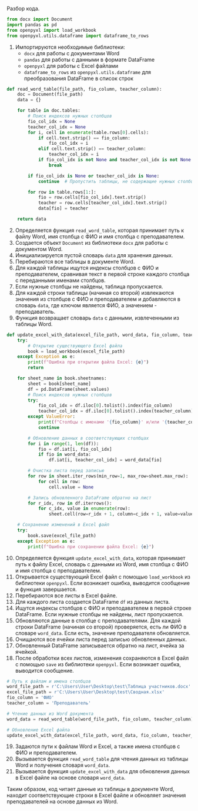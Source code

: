 Разбор кода.
```python
from docx import Document
import pandas as pd
from openpyxl import load_workbook
from openpyxl.utils.dataframe import dataframe_to_rows
```
1. Импортируются необходимые библиотеки:
   - `docx` для работы с документами Word
   - `pandas` для работы с данными в формате DataFrame
   - `openpyxl` для работы с Excel файлами
   - `dataframe_to_rows` из `openpyxl.utils.dataframe` для преобразования DataFrame в список строк

```python
def read_word_table(file_path, fio_column, teacher_column):
    doc = Document(file_path)
    data = {}

    for table in doc.tables:
        # Поиск индексов нужных столбцов
        fio_col_idx = None
        teacher_col_idx = None
        for i, cell in enumerate(table.rows[0].cells):
            if cell.text.strip() == fio_column:
                fio_col_idx = i
            elif cell.text.strip() == teacher_column:
                teacher_col_idx = i
            if fio_col_idx is not None and teacher_col_idx is not None:
                break

        if fio_col_idx is None or teacher_col_idx is None:
            continue  # Пропустить таблицы, не содержащие нужных столбцов

        for row in table.rows[1:]:
            fio = row.cells[fio_col_idx].text.strip()
            teacher = row.cells[teacher_col_idx].text.strip()
            data[fio] = teacher

    return data
```
2. Определяется функция `read_word_table`, которая принимает путь к файлу Word, имя столбца с ФИО и имя столбца с преподавателем.
3. Создается объект `Document` из библиотеки `docx` для работы с документом Word.
4. Инициализируется пустой словарь `data` для хранения данных.
5. Перебираются все таблицы в документе Word.
6. Для каждой таблицы ищутся индексы столбцов с ФИО и преподавателем, сравнивая текст в первой строке каждого столбца с переданными именами столбцов.
7. Если нужные столбцы не найдены, таблица пропускается.
8. Для каждой строки таблицы (начиная со второй) извлекаются значения из столбцов с ФИО и преподавателем и добавляются в словарь `data`, где ключом является ФИО, а значением - преподаватель.
9. Функция возвращает словарь `data` с данными, извлеченными из таблицы Word.

```python
def update_excel_with_data(excel_file_path, word_data, fio_column, teacher_column):
    try:
        # Открытие существующего Excel файла
        book = load_workbook(excel_file_path)
    except Exception as e:
        print(f"Ошибка при открытии файла Excel: {e}")
        return

    for sheet_name in book.sheetnames:
        sheet = book[sheet_name]
        df = pd.DataFrame(sheet.values)
        # Поиск индексов нужных столбцов
        try:
            fio_col_idx = df.iloc[0].tolist().index(fio_column)
            teacher_col_idx = df.iloc[0].tolist().index(teacher_column)
        except ValueError:
            print(f"Столбцы с именами '{fio_column}' и/или '{teacher_column}' не найдены на листе '{sheet_name}'")
            continue

        # Обновление данных в соответствующих столбцах
        for i in range(1, len(df)):
            fio = df.iat[i, fio_col_idx]
            if fio in word_data:
                df.iat[i, teacher_col_idx] = word_data[fio]

        # Очистка листа перед записью
        for row in sheet.iter_rows(min_row=1, max_row=sheet.max_row):
            for cell in row:
                cell.value = None

        # Запись обновленного DataFrame обратно на лист
        for r_idx, row in df.iterrows():
            for c_idx, value in enumerate(row):
                sheet.cell(row=r_idx + 1, column=c_idx + 1, value=value)

    # Сохранение изменений в Excel файл
    try:
        book.save(excel_file_path)
    except Exception as e:
        print(f"Ошибка при сохранении файла Excel: {e}")
```
10. Определяется функция `update_excel_with_data`, которая принимает путь к файлу Excel, словарь с данными из Word, имя столбца с ФИО и имя столбца с преподавателем.
11. Открывается существующий Excel файл с помощью `load_workbook` из библиотеки `openpyxl`. Если возникает ошибка, выводится сообщение и функция завершается.
12. Перебираются все листы в Excel файле.
13. Для каждого листа создается DataFrame `df` из данных листа.
14. Ищутся индексы столбцов с ФИО и преподавателем в первой строке DataFrame. Если нужные столбцы не найдены, лист пропускается.
15. Обновляются данные в столбце с преподавателями. Для каждой строки DataFrame (начиная со второй) проверяется, есть ли ФИО в словаре `word_data`. Если есть, значение преподавателя обновляется.
16. Очищаются все ячейки листа перед записью обновленных данных.
17. Обновленный DataFrame записывается обратно на лист, ячейка за ячейкой.
18. После обработки всех листов, изменения сохраняются в Excel файл с помощью `save` из библиотеки `openpyxl`. Если возникает ошибка, выводится сообщение.

```python
# Путь к файлам и имена столбцов
word_file_path = r'C:\Users\User\Desktop\test\Таблица участников.docx'
excel_file_path = r'C:\Users\User\Desktop\test\Сводная.xlsx'
fio_column = 'ФИО'
teacher_column = 'Преподаватель'

# Чтение данных из Word документа
word_data = read_word_table(word_file_path, fio_column, teacher_column)

# Обновление Excel файла
update_excel_with_data(excel_file_path, word_data, fio_column, teacher_column)
```
19. Задаются пути к файлам Word и Excel, а также имена столбцов с ФИО и преподавателем.
20. Вызывается функция `read_word_table` для чтения данных из таблицы Word и получения словаря `word_data`.
21. Вызывается функция `update_excel_with_data` для обновления данных в Excel файле на основе словаря `word_data`.

Таким образом, код читает данные из таблицы в документе Word, находит соответствующие строки в Excel файле и обновляет значения преподавателей на основе данных из Word.
